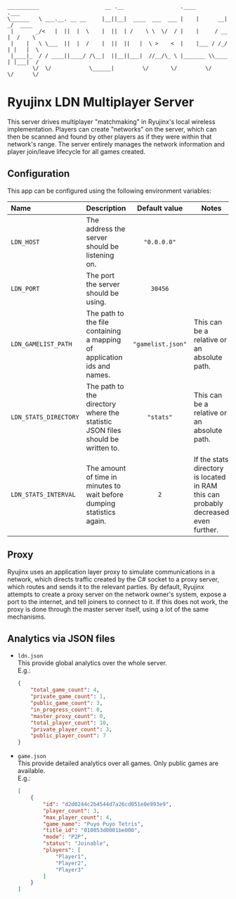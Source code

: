 ```
__________                     __ .__                  .____         .___        
\______   \ ___.__. __ __     |__||__|  ____  ___  ___ |    |      __| _/  ____  
 |       _/<   |  ||  |  \    |  ||  | /    \ \  \/  / |    |     / __ |  /    \ 
 |    |   \ \___  ||  |  /    |  ||  ||   |  \ >    <  |    |___ / /_/ | |   |  \
 |____|_  / / ____||____/ /\__|  ||__||___|  //__/\_ \ |_______ \\____ | |___|  /
        \/  \/            \______|         \/       \/         \/     \/      \/ 
```

# Ryujinx LDN Multiplayer Server

This server drives multiplayer "matchmaking" in Ryujinx's local wireless implementation. Players can create "networks" on the server, which can then be scanned and found by other players as if they were within that network's range. The server entirely manages the network information and player join/leave lifecycle for all games created.

## Configuration

This app can be configured using the following environment variables:

| Name                  | Description                                                                    |   Default value   | Notes                                                                              |
|:----------------------|--------------------------------------------------------------------------------|:-----------------:|------------------------------------------------------------------------------------|
| `LDN_HOST`            | The address the server should be listening on.                                 |    `"0.0.0.0"`    |                                                                                    |
| `LDN_PORT`            | The port the server should be using.                                           |      `30456`      |                                                                                    |
| `LDN_GAMELIST_PATH`   | The path to the file containing a mapping of application ids and names.        | `"gamelist.json"` | This can be a relative or an absolute path.                                        |
| `LDN_STATS_DIRECTORY` | The path to the directory where the statistic JSON files should be written to. |     `"stats"`     | This can be a relative or an absolute path.                                        |
| `LDN_STATS_INTERVAL`  | The amount of time in minutes to wait before dumping statistics again.         |        `2`        | If the stats directory is located in RAM this can probably decreased even further. |

## Proxy

Ryujinx uses an application layer proxy to simulate communications in a network, which directs traffic created by the C# socket to a proxy server, which routes and sends it to the relevant parties. By default, Ryujinx attempts to create a proxy server on the network owner's system, expose a port to the internet, and tell joiners to connect to it. If this does not work, the proxy is done through the master server itself, using a lot of the same mechanisms.

## Analytics via JSON files

- `ldn.json`<br />
  This provide global analytics over the whole server.<br />
  E.g.:<br />
  ```json
  {
      "total_game_count": 4,
      "private_game_count": 1,
      "public_game_count": 3,
      "in_progress_count": 0,
      "master_proxy_count": 0,
      "total_player_count": 10,
      "private_player_count": 3,
      "public_player_count": 7
  }
  ```
  
- `game.json`<br />
  This provide detailed analytics over all games. Only public games are available.<br />
  E.g.:<br />
  ```json
  [
      {
          "id": "d2d0244c2b4544d7a26cd051e0e993e9",
          "player_count": 3,
          "max_player_count": 4,
          "game_name": "Puyo Puyo Tetris",
          "title_id": "010053d0001be000",
          "mode": "P2P",
          "status": "Joinable",
          "players": [
              "Player1",
              "Player2",
              "Player3"
          ]
      }
  ]
  ```
